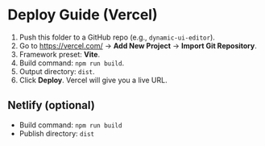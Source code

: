 # Deploy Guide (Vercel)

1. Push this folder to a GitHub repo (e.g., `dynamic-ui-editor`).
2. Go to https://vercel.com/ → **Add New Project** → **Import Git Repository**.
3. Framework preset: **Vite**.
4. Build command: `npm run build`.
5. Output directory: `dist`.
6. Click **Deploy**. Vercel will give you a live URL.

## Netlify (optional)
- Build command: `npm run build`
- Publish directory: `dist`
